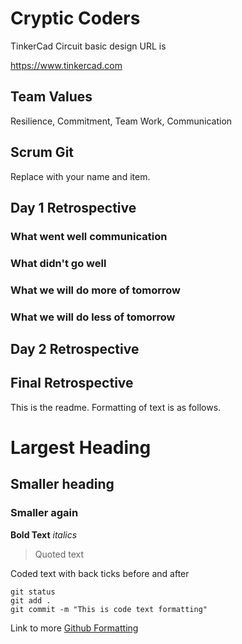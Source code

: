 # Cryptic Coders

TinkerCad Circuit basic design URL is

https://www.tinkercad.com

## Team Values
Resilience, Commitment, Team Work, Communication

## Scrum Git
Replace with your name and item. 

## Day 1 Retrospective

### What went well communication

### What didn't go well

### What we will do more of tomorrow

### What we will do less of tomorrow

## Day 2 Retrospective

## Final Retrospective

This is the readme. Formatting of text is as follows.

# Largest Heading
## Smaller heading
### Smaller again

**Bold Text**
*italics*
>Quoted text

Coded text with back ticks before and after
```
git status
git add .
git commit -m "This is code text formatting"
```

Link to more [Github Formatting](https://help.github.com/en/github/writing-on-github/basic-writing-and-formatting-syntax)
